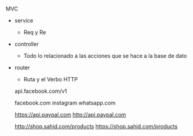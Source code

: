 MVC

- service
    - Req y Re

- controller
    - Todo lo relacionado a las acciones que se hace a la base de dato

- router
    - Ruta y el Verbo HTTP

    api.facebook.com/v1

    facebook.com
    instagram
    whatsapp.com

    https://api.paypal.com
    http://api.paypal.com

    http://shop.sahid.com/products
    https://shop.sahid.com/products

